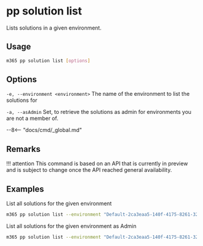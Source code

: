 # pp solution list

Lists solutions in a given environment.

## Usage

```sh
m365 pp solution list [options]
```

## Options

`-e, --environment <environment>`
The name of the environment to list the solutions for

`-a, --asAdmin`
Set, to retrieve the solutions as admin for environments you are not a member of.

--8<-- "docs/cmd/_global.md"

## Remarks

!!! attention
    This command is based on an API that is currently in preview and is subject to change once the API reached general availability.

## Examples

List all solutions for the given environment

```sh
m365 pp solution list --environment "Default-2ca3eaa5-140f-4175-8261-3272edf9f339"
```

List all solutions for the given environment as Admin

```sh
m365 pp solution list --environment "Default-2ca3eaa5-140f-4175-8261-3272edf9f339" --asAdmin
```
